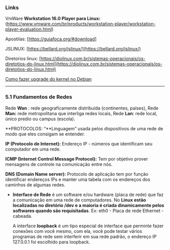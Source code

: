 ### Links

VmWare **Workstation 16.0 Player para Linux:** (https://www.vmware.com/br/products/workstation-player/workstation-player-evaluation.html)

Apostilas: [https://guiafoca.org/#download]

JSLINUX: [https://bellard.org/jslinux/](https://bellard.org/jslinux/)

Diretorios linux: [https://diolinux.com.br/sistemas-operacionais/os-diretotios-do-linux.html](https://diolinux.com.br/sistemas-operacionais/os-diretotios-do-linux.html)

[Como fazer upgrade do kernel no Debian](https://elias.praciano.com/2015/12/como-fazer-upgrade-do-kernel-no-debian/)

---

### 5.1 Fundamentos de Redes

Rede **Wan** : rede geograficamente distribuída (continentes, países), Rede **Man:** rede metropolitana que interliga redes locais, Rede **Lan**: rede local, único predio ou campus (escola).

**PROTOCOLOS: “**Linguagem” usada pelos dispositivos de uma rede de modo que eles consigam se entender.

**IP (Protocolo de Internet):**  Endereço IP - números que identificam seu computador em uma rede.

**ICMP (Internet Control Message Protocol):** Tem por objetivo prover mensagens de controle na comunicação entre nós.

**DNS (Domain Name server):** Protocolo de aplicação tem por função identificar endereços IPs e manter uma tabela com os endereços dos caminhos de algumas redes.

- **Interface de Rede** é um software e/ou hardware (placa de rede) que faz a comunicação em uma rede de computadores. No **Linux estão localizadas no diretório /dev e a maioria é criada dinamicamente pelos softwares quando são requisitadas**. Ex: eth0 - Placa de rede Ethernet - cabeada.
    
    A interface **loopback**  é um tipo especial de interface que perminte fazer conexões com você mesmo, com ela, você pode testar vários programas de rede sem interferir em sua rede padrão, o endereço IP 127.0.0.1 foi escolhido para loopback.
